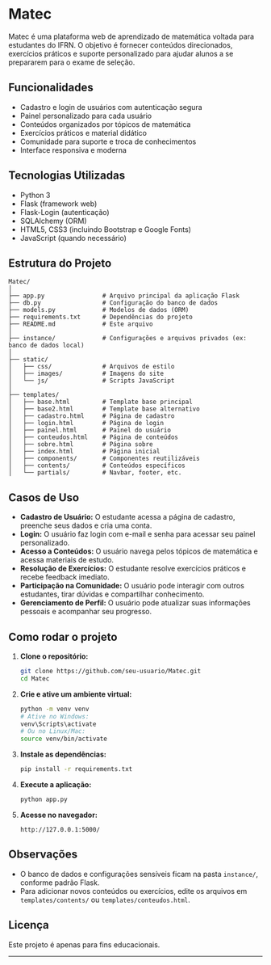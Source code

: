 # Matec

Matec é uma plataforma web de aprendizado de matemática voltada para estudantes do IFRN. O objetivo é fornecer conteúdos direcionados, exercícios práticos e suporte personalizado para ajudar alunos a se prepararem para o exame de seleção.

## Funcionalidades

- Cadastro e login de usuários com autenticação segura
- Painel personalizado para cada usuário
- Conteúdos organizados por tópicos de matemática
- Exercícios práticos e material didático
- Comunidade para suporte e troca de conhecimentos
- Interface responsiva e moderna

## Tecnologias Utilizadas

- Python 3
- Flask (framework web)
- Flask-Login (autenticação)
- SQLAlchemy (ORM)
- HTML5, CSS3 (incluindo Bootstrap e Google Fonts)
- JavaScript (quando necessário)

## Estrutura do Projeto

```
Matec/
│
├── app.py                # Arquivo principal da aplicação Flask
├── db.py                 # Configuração do banco de dados
├── models.py             # Modelos de dados (ORM)
├── requirements.txt      # Dependências do projeto
├── README.md             # Este arquivo
│
├── instance/             # Configurações e arquivos privados (ex: banco de dados local)
│
├── static/
│   ├── css/              # Arquivos de estilo
│   ├── images/           # Imagens do site
│   └── js/               # Scripts JavaScript
│
├── templates/
│   ├── base.html         # Template base principal
│   ├── base2.html        # Template base alternativo
│   ├── cadastro.html     # Página de cadastro
│   ├── login.html        # Página de login
│   ├── painel.html       # Painel do usuário
│   ├── conteudos.html    # Página de conteúdos
│   ├── sobre.html        # Página sobre
│   ├── index.html        # Página inicial
│   ├── components/       # Componentes reutilizáveis
│   ├── contents/         # Conteúdos específicos
│   └── partials/         # Navbar, footer, etc.
```

## Casos de Uso

- **Cadastro de Usuário:** O estudante acessa a página de cadastro, preenche seus dados e cria uma conta.
- **Login:** O usuário faz login com e-mail e senha para acessar seu painel personalizado.
- **Acesso a Conteúdos:** O usuário navega pelos tópicos de matemática e acessa materiais de estudo.
- **Resolução de Exercícios:** O estudante resolve exercícios práticos e recebe feedback imediato.
- **Participação na Comunidade:** O usuário pode interagir com outros estudantes, tirar dúvidas e compartilhar conhecimento.
- **Gerenciamento de Perfil:** O usuário pode atualizar suas informações pessoais e acompanhar seu progresso.

## Como rodar o projeto

1. **Clone o repositório:**
   ```sh
   git clone https://github.com/seu-usuario/Matec.git
   cd Matec
   ```

2. **Crie e ative um ambiente virtual:**
   ```sh
   python -m venv venv
   # Ative no Windows:
   venv\Scripts\activate
   # Ou no Linux/Mac:
   source venv/bin/activate
   ```

3. **Instale as dependências:**
   ```sh
   pip install -r requirements.txt
   ```

4. **Execute a aplicação:**
   ```sh
   python app.py
   ```

5. **Acesse no navegador:**
   ```
   http://127.0.0.1:5000/
   ```

## Observações

- O banco de dados e configurações sensíveis ficam na pasta `instance/`, conforme padrão Flask.
- Para adicionar novos conteúdos ou exercícios, edite os arquivos em `templates/contents/` ou `templates/conteudos.html`.

## Licença

Este projeto é apenas para fins educacionais.

---
